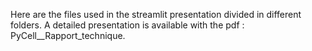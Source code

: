 Here are the files used in the streamlit presentation divided in different folders.
A detailed presentation is available with the pdf : PyCell__Rapport_technique.
